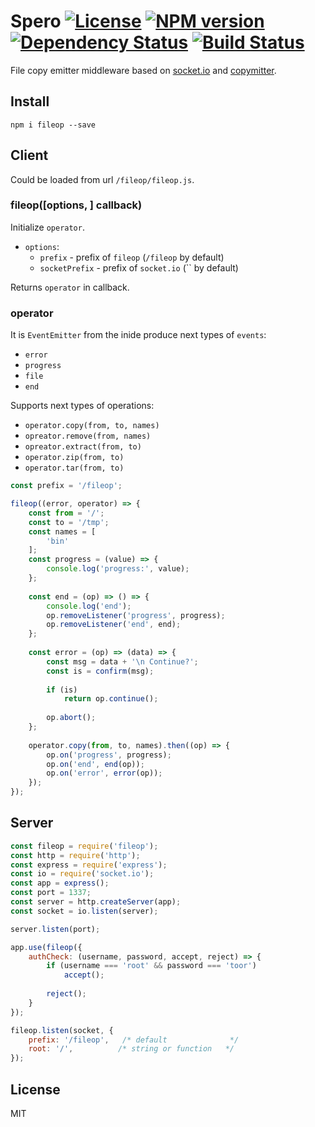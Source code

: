 # Spero [![License][LicenseIMGURL]][LicenseURL] [![NPM version][NPMIMGURL]][NPMURL] [![Dependency Status][DependencyStatusIMGURL]][DependencyStatusURL] [![Build Status][BuildStatusIMGURL]][BuildStatusURL]

File copy emitter middleware based on [socket.io](http://socket.io "Socket.io") and [copymitter](https://github.com/coderaiser/node-copymitter "Copymitter").

## Install

```
npm i fileop --save
```

## Client

Could be loaded from url `/fileop/fileop.js`.

### fileop([options, ] callback)

Initialize `operator`.

- `options`:
  - `prefix` - prefix of `fileop` (`/fileop` by default)
  - `socketPrefix` - prefix of `socket.io` (`` by default)
  

Returns `operator` in callback.

### operator

It is `EventEmitter` from the inide produce next types of `events`:

- `error`
- `progress`
- `file`
- `end`

Supports next types of operations:

 - `operator.copy(from, to, names)`
 - `opreator.remove(from, names)`
 - `opreator.extract(from, to)`
 - `operator.zip(from, to)`
 - `operator.tar(from, to)`

```js
const prefix = '/fileop';

fileop((error, operator) => {
    const from = '/';
    const to = '/tmp';
    const names = [
        'bin'
    ];
    const progress = (value) => {
        console.log('progress:', value);
    };
    
    const end = (op) => () => {
        console.log('end');
        op.removeListener('progress', progress);
        op.removeListener('end', end);
    };
    
    const error = (op) => (data) => {
        const msg = data + '\n Continue?';
        const is = confirm(msg);
        
        if (is)
            return op.continue();
        
        op.abort();
    };
    
    operator.copy(from, to, names).then((op) => {
        op.on('progress', progress);
        op.on('end', end(op));
        op.on('error', error(op));
    });
});
```

## Server

```js
const fileop = require('fileop');
const http = require('http');
const express = require('express');
const io = require('socket.io');
const app = express();
const port = 1337;
const server = http.createServer(app);
const socket = io.listen(server);

server.listen(port);

app.use(fileop({
    authCheck: (username, password, accept, reject) => {
        if (username === 'root' && password === 'toor')
            accept();
        
        reject();
    }
});

fileop.listen(socket, {
    prefix: '/fileop',   /* default              */
    root: '/',          /* string or function   */
});
```

## License

MIT

[NPMIMGURL]:                https://img.shields.io/npm/v/fileop.svg?style=flat
[DependencyStatusIMGURL]:   https://img.shields.io/gemnasium/coderaiser/node-fileop.svg?style=flat
[LicenseIMGURL]:            https://img.shields.io/badge/license-MIT-317BF9.svg?style=flat
[BuildStatusIMGURL]:        https://img.shields.io/travis/coderaiser/node-fileop/master.svg?style=flat
[NPMURL]:                   https://npmjs.org/package/fileop "npm"
[DependencyStatusURL]:      https://gemnasium.com/coderaiser/node-fileop "Dependency Status"
[LicenseURL]:               https://tldrlegal.com/license/mit-license "MIT License"
[BuildStatusURL]:           https://travis-ci.org/coderaiser/node-fileop  "Build Status"

